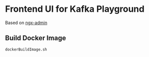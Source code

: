 # Frontend UI for Kafka Playground
Based on [ngx-admin](http://akveo.com/ngx-admin)
## Build Docker Image
```
dockerBuildImage.sh
```
